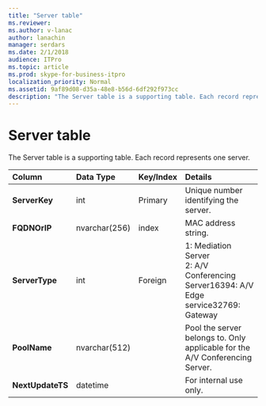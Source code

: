 ```yaml
---
title: "Server table"
ms.reviewer: 
ms.author: v-lanac
author: lanachin
manager: serdars
ms.date: 2/1/2018
audience: ITPro
ms.topic: article
ms.prod: skype-for-business-itpro
localization_priority: Normal
ms.assetid: 9af89d08-d35a-48e8-b56d-6df292f973cc
description: "The Server table is a supporting table. Each record represents one server."
---
```


# Server table
 
The Server table is a supporting table. Each record represents one server. 
  
|**Column**|**Data Type**|**Key/Index**|**Details**|
|:-----|:-----|:-----|:-----|
|**ServerKey** <br/> |int  <br/> |Primary  <br/> |Unique number identifying the server.  <br/> |
|**FQDNOrIP** <br/> |nvarchar(256)  <br/> |index  <br/> |MAC address string.  <br/> |
|**ServerType** <br/> |int  <br/> |Foreign  <br/> |1: Mediation Server  <br/> 2: A/V Conferencing Server16394: A/V Edge service32769: Gateway  <br/> |
|**PoolName** <br/> |nvarchar(512)  <br/> ||Pool the server belongs to. Only applicable for the A/V Conferencing Server.  <br/> |
|**NextUpdateTS** <br/> |datetime  <br/> ||For internal use only.  <br/> |
   

